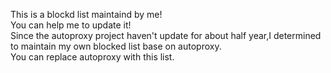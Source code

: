 This is a blockd list maintaind by me!<br />
You can help me to update it!<br />
Since the autoproxy project haven't update for about half year,I determined to maintain my own blocked list base on autoproxy.<br />
You can replace autoproxy with this list.
